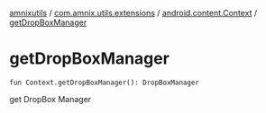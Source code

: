 [amnixutils](../../index.md) / [com.amnix.utils.extensions](../index.md) / [android.content.Context](index.md) / [getDropBoxManager](./get-drop-box-manager.md)

# getDropBoxManager

`fun Context.getDropBoxManager(): DropBoxManager`

get DropBox Manager

